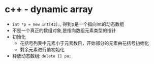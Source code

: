 # c++ - dynamic array

- `int *p = new int[42];`, 得到p是一个指向int的动态数组
- 不是一个真正的数组对象,是指向数组元素类型的指针
- 初始化
  - 花括号列表中元素小于元素数目，开始部分的元素由花括号初始化
  - 剩余元素进行值初始化
- 释放动态数组: `delete [] pa;`  
